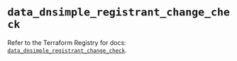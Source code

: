 # `data_dnsimple_registrant_change_check`

Refer to the Terraform Registry for docs: [`data_dnsimple_registrant_change_check`](https://registry.terraform.io/providers/dnsimple/dnsimple/1.5.0/docs/data-sources/registrant_change_check).
